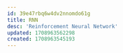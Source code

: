 ```yaml
---
id: 39e47rbq6w4dv2nnomdo61g
title: RNN
desc: 'Reinforcement Neural Network'
updated: 1708963562298
created: 1708963545193
---
```

